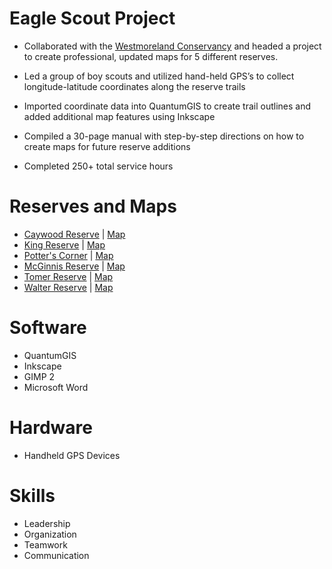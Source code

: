 # Eagle Scout Project #

* Collaborated with the [Westmoreland Conservancy]("http://www.westmorelandconservancy.org/") and headed a project to create professional, updated maps for 5 different reserves.

* Led a group of boy scouts and utilized hand-held GPS’s to collect longitude-latitude coordinates along the reserve trails
* Imported coordinate data into QuantumGIS to create trail outlines and added additional map features using Inkscape
* Compiled a 30-page manual with step-by-step directions on how to create maps for future reserve additions
* Completed 250+ total service hours

# Reserves and Maps #

* [Caywood Reserve](http://www.westmorelandconservancy.org/caywood) | [Map](https://3d46038f-ad74-4403-859f-c1f566bd2b94.filesusr.com/ugd/847b29_7e7da257839e40619214f161d52d2261.pdf)
* [King Reserve](http://www.westmorelandconservancy.org/king) | [Map](https://3d46038f-ad74-4403-859f-c1f566bd2b94.filesusr.com/ugd/847b29_4fafeab4fe9b4d4fa5880e6d8718d158.pdf)
* [Potter's Corner](http://www.westmorelandconservancy.org/potter-s-corner) | [Map](https://3d46038f-ad74-4403-859f-c1f566bd2b94.filesusr.com/ugd/847b29_4fafeab4fe9b4d4fa5880e6d8718d158.pdf)
* [McGinnis Reserve](http://www.westmorelandconservancy.org/mcginnis) | [Map](https://3d46038f-ad74-4403-859f-c1f566bd2b94.filesusr.com/ugd/847b29_7b54eb0a0e9a4899847c49024bdbef2c.pdf)
* [Tomer Reserve](http://www.westmorelandconservancy.org/tomer) | [Map](https://3d46038f-ad74-4403-859f-c1f566bd2b94.filesusr.com/ugd/847b29_8c819944d0284980822c59c2abe82848.pdf)
* [Walter Reserve](http://www.westmorelandconservancy.org/walter) | [Map](https://3d46038f-ad74-4403-859f-c1f566bd2b94.filesusr.com/ugd/847b29_077f0361c2bf45d49fa52b1bd5c311c4.pdf)

# Software #

* QuantumGIS
* Inkscape
* GIMP 2
* Microsoft Word

# Hardware #

* Handheld GPS Devices

# Skills #

* Leadership
* Organization
* Teamwork
* Communication